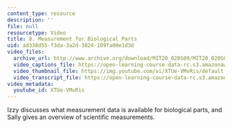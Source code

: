 ```yaml
---
content_type: resource
description: ''
file: null
resourcetype: Video
title: 8. Measurement for Biological Parts
uid: ad338d55-f3da-3a2d-3824-189fa00e1d3d
video_files:
  archive_url: http://www.archive.org/download/MIT20_020S09/MIT20_020S09_measurement.mp4
  video_captions_file: https://open-learning-course-data-rc.s3.amazonaws.com/20-020-introduction-to-biological-engineering-design-spring-2009/506a06515e665273a51072e1f41ac4ab_XTUe-VMvRis.vtt
  video_thumbnail_file: https://img.youtube.com/vi/XTUe-VMvRis/default.jpg
  video_transcript_file: https://open-learning-course-data-rc.s3.amazonaws.com/20-020-introduction-to-biological-engineering-design-spring-2009/72f26b3d80fd48824db85e489060df65_XTUe-VMvRis.pdf
video_metadata:
  youtube_id: XTUe-VMvRis
---
```


Izzy discusses what measurement data is available for biological parts, and Sally gives an overview of scientific measurements.